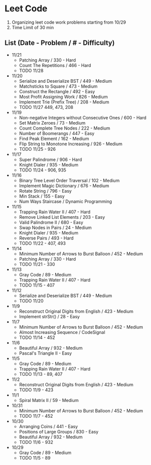 # Leet Code

1. Organizing leet code work problems starting from 10/29
1. Time Limit of 30 min

## List (Date - Problem / # - Difficulty)
 - 11/21
   - Patching Array / 330 - Hard
   - Count The Repetitions / 466 - Hard
   - TODO 11/28
 - 11/20
   - Serialize and Deserialize BST / 449 - Medium
   - Matchsticks to Square / 473 - Medium
   - Construct the Rectangle / 492 - Easy
   - Most Profit Assigning Work / 826 - Medium
   - Implement Trie (Prefix Tree) / 208 - Medium
   - TODO 11/27 449, 473, 208
 - 11/19
   - Non-negative Integers without Consecutive Ones / 600 - Hard
   - Set Matrix Zeroes / 73 - Medium
   - Count Complete Tree Nodes / 222 - Medium
   - Number of Boomerangs / 447 - Easy
   - Find Peak Element / 162 - Medium
   - Flip String to Monotone Increasing / 926 - Medium
   - TODO 11/25 - 926
 - 11/17
   - Super Palindrome / 906 - Hard
   - Knight Dialer / 935 - Medium
   - TODO 11/24 - 906, 935
 - 11/16
   - Binary Tree Level Order Traversal / 102 - Medium
   - Implement Magic Dictionary / 676 - Medium
   - Rotate String / 796 - Easy
   - Min Stack / 155 - Easy
   - Num Ways Staircase / Dynamic Programming
 - 11/15
   - Trapping Rain Water II / 407 - Hard
   - Remove Linked List Elements / 203 - Easy
   - Valid Palindrome II / 680 - Easy
   - Swap Nodes in Pairs / 24 - Medium
   - Knight Dialer / 935 - Medium
   - Reverse Pairs / 493 - Hard
   - TODO 11/22 - 407, 493
 - 11/14
   - Minimum Number of Arrows to Burst Balloon / 452 - Medium
   - Patching Array / 330 - Hard
   - TODO 11/21 - 330
 - 11/13
   - Gray Code / 89 - Medium
   - Trapping Rain Water II / 407 - Hard
   - TODO 11/15 - 407
 - 11/12
   - Serialize and Deserialize BST / 449 - Medium
   - TODO 11/20
 - 11/9
   - Reconstruct Original Digits from English / 423 - Medium
   - Implement strStr() / 28 - Easy
 - 11/7
   - Minimum Number of Arrows to Burst Balloon / 452 - Medium
   - Almost Increasing Sequence / CodeSignal
   - TODO 11/14 - 452
 - 11/6
   - Beautiful Array / 932 - Medium
   - Pascal's Triangle II - Easy
 - 11/5
   - Gray Code / 89 - Medium
   - Trapping Rain Water II / 407 - Hard
   - TODO 11/13 - 89, 407
 - 11/2
   - Reconstruct Original Digits from English / 423 - Medium
   - TODO 11/9 - 423
 - 11/1
   - Spiral Matrix II / 59 - Medium
 - 10/31
   - Minimum Number of Arrows to Burst Balloon / 452 - Medium
   - TODO 11/7 - 452
 - 10/30
   - Arranging Coins / 441 - Easy
   - Positions of Large Groups / 830 - Easy
   - Beautiful Array / 932 - Medium
   - TODO 11/6 - 932
 - 10/29
   - Gray Code / 89 - Medium
   - TODO 11/5 - 89
